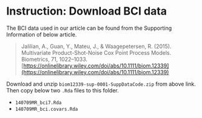 # Instruction: Download BCI data

The BCI data used in our article can be found from the Supporting Information of below article.

> Jalilian, A., Guan, Y., Mateu, J., & Waagepetersen, R. (2015). Multivariate Product-Shot-Noise Cox Point Process Models. Biometrics, 71, 1022–1033. [https://onlinelibrary.wiley.com/doi/abs/10.1111/biom.12339](https://onlinelibrary.wiley.com/doi/abs/10.1111/biom.12339)

Download and unzip `biom12339-sup-0001-SuppDataCode.zip` from above link. Then copy below two `.Rda` files to this folder.

- `140709MR_bci7.Rda`
- `140709MR_bci.covars.Rda`